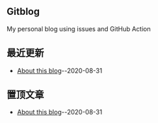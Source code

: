 ## Gitblog
My personal blog using issues and GitHub Action
## 最近更新
- [About this blog](https://github.com/William-Wang1988/gitblog/issues/8)--2020-08-31
## 置顶文章
- [About this blog](https://github.com/William-Wang1988/gitblog/issues/8)--2020-08-31
